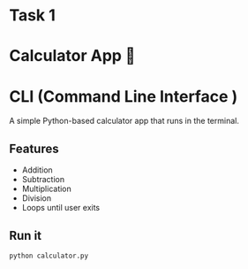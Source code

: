 # Task 1
# Calculator App 🔢
# CLI (Command Line Interface )
A simple Python-based calculator app that runs in the terminal.

## Features
- Addition
- Subtraction
- Multiplication
- Division
- Loops until user exits

## Run it
```bash
python calculator.py
